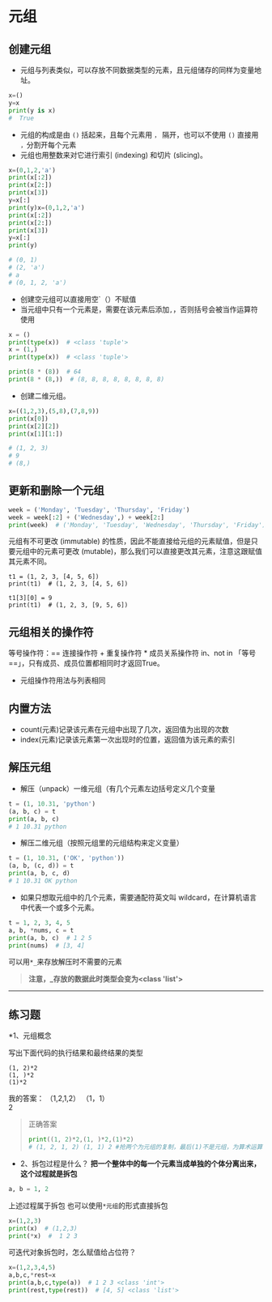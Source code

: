 # 元组
## 创建元组
* 元组与列表类似，可以存放不同数据类型的元素，且元组储存的同样为变量地址。
```python
x=()
y=x
print(y is x)
#  True
```
* 元组的构成是由 `()` 括起来，且每个元素用 `，` 隔开，也可以不使用 `()` 直接用 `，`分割开每个元素 
* 元组也用整数来对它进行索引 (indexing) 和切片 (slicing)。
```python
x=(0,1,2,'a')
print(x[:2])
print(x[2:])
print(x[3])
y=x[:]
print(y)x=(0,1,2,'a')
print(x[:2])
print(x[2:])
print(x[3])
y=x[:]
print(y)

# (0, 1)
# (2, 'a')
# a
# (0, 1, 2, 'a')
```
* 创建空元组可以直接用空`（）不赋值
* 当元组中只有一个元素是，需要在该元素后添加`,`，否则括号会被当作运算符使用
```python
x = ()
print(type(x))  # <class 'tuple'>
x = (1,)
print(type(x))  # <class 'tuple'>

print(8 * (8))  # 64
print(8 * (8,))  # (8, 8, 8, 8, 8, 8, 8, 8)
```
* 创建二维元组。
```python
x=((1,2,3),(5,8),(7,8,9))
print(x[0])
print(x[2][2])
print(x[1][1:])

# (1, 2, 3)
# 9
# (8,)
```

##  更新和删除一个元组
``` python
week = ('Monday', 'Tuesday', 'Thursday', 'Friday')
week = week[:2] + ('Wednesday',) + week[2:]
print(week)  # ('Monday', 'Tuesday', 'Wednesday', 'Thursday', 'Friday')
```

元组有不可更改 (immutable) 的性质，因此不能直接给元组的元素赋值，但是只要元组中的元素可更改 (mutable)，那么我们可以直接更改其元素，注意这跟赋值其元素不同。

```pyhton
t1 = (1, 2, 3, [4, 5, 6])
print(t1)  # (1, 2, 3, [4, 5, 6])

t1[3][0] = 9
print(t1)  # (1, 2, 3, [9, 5, 6])
```

## 元组相关的操作符
等号操作符：==
连接操作符 +
重复操作符 *
成员关系操作符 in、not in
「等号 ==」，只有成员、成员位置都相同时才返回True。
* 元组操作符用法与列表相同
## 内置方法
* count(元素)记录该元素在元组中出现了几次，返回值为出现的次数
* index(元素)记录该元素第一次出现时的位置，返回值为该元素的索引
## 解压元组
* 解压（unpack）一维元组（有几个元素左边括号定义几个变量
```python
t = (1, 10.31, 'python')
(a, b, c) = t
print(a, b, c)
# 1 10.31 python
```

* 解压二维元组（按照元组里的元组结构来定义变量）
```python
t = (1, 10.31, ('OK', 'python'))
(a, b, (c, d)) = t
print(a, b, c, d)
# 1 10.31 OK python
```

* 如果只想取元组中的几个元素，需要通配符英文叫 wildcard，在计算机语言中代表一个或多个元素。
```python
t = 1, 2, 3, 4, 5
a, b, *nums, c = t
print(a, b, c)  # 1 2 5
print(nums)  # [3, 4]
```
可以用`*_`来存放解压时不需要的元素
> **注意，_存放的数据此时类型会变为<class 'list'>**
***
## 练习题

*1、元组概念

写出下面代码的执行结果和最终结果的类型
```
(1, 2)*2 
(1, )*2
(1)*2
```
我的答案：
（1,2,1,2）
（1，1）     
 2
 
 >正确答案
 >``` python
 > print((1, 2)*2,(1, )*2,(1)*2)
 > # (1, 2, 1, 2) (1, 1) 2 #抢两个为元组的复制，最后(1)不是元组，为算术运算
 >```
 
 * 2、拆包过程是什么？
 **把一个整体中的每一个元素当成单独的个体分离出来，这个过程就是拆包**
 ```python
 a, b = 1, 2
 ```

上述过程属于拆包 
也可以使用`*元组`的形式直接拆包
```python
x=(1,2,3)
print(x)  # (1,2,3)
print(*x)  #  1 2 3 
```
可迭代对象拆包时，怎么赋值给占位符？
```python
x=(1,2,3,4,5)
a,b,c,*rest=x
print(a,b,c,type(a))  # 1 2 3 <class 'int'>
print(rest,type(rest))  # [4, 5] <class 'list'>
```
